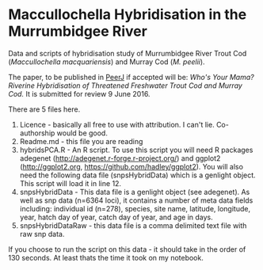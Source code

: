 # Maccullochella Hybridisation in the Murrumbidgee River
Data and scripts of hybridisation study of Murrumbidgee River Trout Cod (*Maccullochella macquariensis*) and Murray Cod (*M. peelii*).

The paper, to be published in [PeerJ](www.peerj.com) if accepted  will be: *Who's Your Mama? Riverine Hybridisation of Threatened Freshwater Trout Cod and Murray Cod.* It is submitted for review 9 June 2016.

There are 5 files here. 

1. Licence - basically all free to use with attribution. I can't lie. Co-authorship would be good.
2. Readme.md - this file you are reading
3. hybridsPCA.R - An R script. To use this script you will need R packages adegenet (http://adegenet.r-forge.r-project.org/) and ggplot2 (http://ggplot2.org, https://github.com/hadley/ggplot2). You will also need the following data file (snpsHybridData) which is a genlight object. This script will load it in line 12.
4. snpsHybridData - This data file is a genlight object (see adegenet). As well as snp data (n=6364 loci), it contains a number of meta data fields including: individual id (n=278), species, site name, latitude, longitude, year, hatch day of year, catch day of year, and age in days.
5. snpsHybridDataRaw - this data file is a comma delimited text file with raw snp data. 

If you choose to run the script on this data - it should take in the order of 130 seconds. At least thats the time it took on my notebook.

